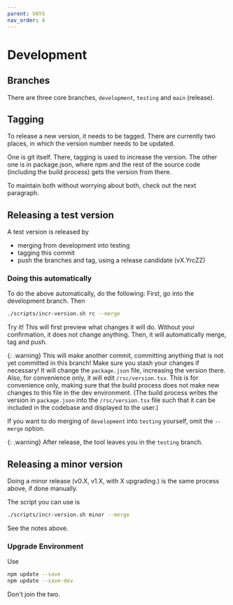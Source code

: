 ```yaml
---
parent: VAYS
nav_order: 4
---
```


# Development

## Branches

There are three core branches, `development`, `testing` and `main` (release). 

## Tagging
To release a new version, it needs to be tagged. There are currently two places, in which the version number needs to be updated.

One is git itself. There, tagging is used to increase the version.
The other one is in package.json, where npm and the rest of the source code (including the build process) gets the version from there.

To maintain both without worrying about both, check out the next paragraph.



## Releasing a test version
A test version is released by 

- merging from development into testing
- tagging this commit
- push the branches and tag, using a release candidate (vX.YrcZZ)

### Doing this automatically
To do the above automatically, do the following:
First, go into the development branch. Then

```sh
./scripts/incr-version.sh rc --merge
```

Try it! This will first preview what changes it will do. Without your confirmation, it does not change anything. Then, it will automatically merge, tag and push.

{: .warning}
This will make another commit, committing anything that is not yet committed in this branch! Make sure you stash your changes if necessary! It will change the `package.json` file, increasing the version there. Also, for convenience only, it will edit `/rsc/version.tsx`. This is for convenience only, making sure that the build process does not make new changes to this file in the dev environment. (The build process writes the version in `package.json` into the `/rsc/version.tsx` file such that it can be included in the codebase and displayed to the user.)


If you want to do merging of `development` into `testing` yourself, omit the `--merge` option.

{: .warning}
After release, the tool leaves you in the `testing` branch.

## Releasing a minor version
Doing a minor release (v0.X, v1.X, with X upgrading.) is the same process above, if done manually.

The script you can use is 
```sh
./scripts/incr-version.sh minor --merge
```

See the notes above.


### Upgrade Environment

Use 

```sh
npm update --save
npm update --save-dev
```
Don't join the two. 
